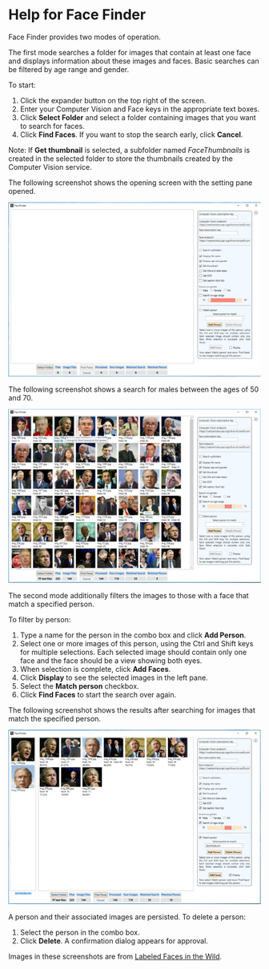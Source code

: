 # Help for Face Finder

Face Finder provides two modes of operation.

The first mode searches a folder for images that contain at least one face and displays information about these images and faces. Basic searches can be filtered by age range and gender.

To start:

1. Click the expander button on the top right of the screen.
1. Enter your Computer Vision and Face keys in the appropriate text boxes.
1. Click **Select Folder** and select a folder containing images that you want to search for faces.
1. Click **Find Faces**. If you want to stop the search early, click  **Cancel**.

Note: If **Get thumbnail** is selected, a subfolder named *FaceThumbnails* is created in the selected folder to store the thumbnails created by the Computer Vision service.

The following screenshot shows the opening screen with the setting pane opened.

![Opening screenshot](Images/facefinder-opening-screen.png)

The following screenshot shows a search for males between the ages of 50 and 70.

![Screenshot after filtered search](Images/facefinder-after-search.png)

The second mode additionally filters the images to those with a face that match a specified person.

To filter by person:

1. Type a name for the person in the combo box and click **Add Person**.
1. Select one or more images of this person, using the Ctrl and Shift keys for multiple selections. Each selected image should contain only one face and the face should be a view showing both eyes.
1. When selection is complete, click **Add Faces**.
1. Click **Display** to see the selected images in the left pane.
1. Select the **Match person** checkbox.
1. Click **Find Faces** to start the search over again.

The following screenshot shows the results after searching for images that match the specified person.

![Screenshot after filtered search](Images/facefinder-person-match.png)

A person and their associated images are persisted. To delete a person:

1. Select the person in the combo box.
1. Click **Delete**. A confirmation dialog appears for approval.

Images in these screenshots are from [Labeled Faces in the Wild](http://vis-www.cs.umass.edu/lfw/).